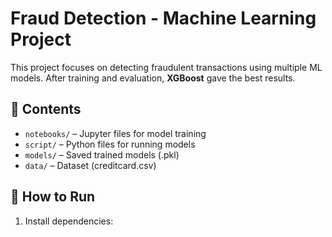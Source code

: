 # Fraud Detection - Machine Learning Project

This project focuses on detecting fraudulent transactions using multiple ML models. After training and evaluation, **XGBoost** gave the best results.

## 🔧 Contents

- `notebooks/` – Jupyter files for model training
- `script/` – Python files for running models
- `models/` – Saved trained models (.pkl)
- `data/` – Dataset (creditcard.csv)

## 🚀 How to Run

1. Install dependencies:
